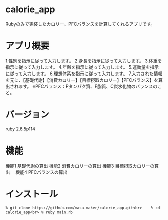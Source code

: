 # calorie_app
Rubyのみで実装したカロリー、PFCバランスを計算してくれるアプリです。

# アプリ概要
1.性別を指示に従って入力します。
2.身長を指示に従って入力します。
3.体重を指示に従って入力します。
4.年齢を指示に従って入力します。
5.運動量を指示に従って入力します。
6.理想体系を指示に従って入力します。
7.入力された情報を元に、【基礎代謝】【消費カロリー】【目標摂取カロリー】【PFCバランス】を算出されます。
※PFCバランス：Pタンパク質、F脂質、C炭水化物のバランスのこと。

# バージョン
ruby 2.6.5p114

# 機能
機能1 基礎代謝の算出
機能2 消費カロリーの算出
機能3 目標摂取カロリーの算出　
機能4 PFCバランスの算出

# インストール

`% git clone https://github.com/masa-maker/calorie_app.git<br>   
% cd calorie_app<br>
% ruby main.rb`
